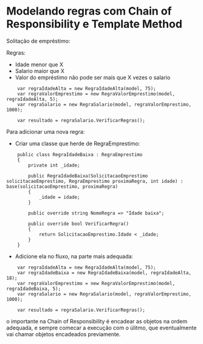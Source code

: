 # Modelando regras com Chain of Responsibility e Template Method

Solitação de empréstimo:

Regras:
- Idade menor que X
- Salario maior que X
- Valor do empréstimo não pode ser mais que X vezes o salario

```
    var regraIdadeAlta = new RegraIdadeAlta(model, 75);
    var regraValorEmprestimo = new RegraValorEmprestimo(model, regraIdadeAlta, 5);
    var regraSalario = new RegraSalario(model, regraValorEmprestimo, 1000);

    var resultado = regraSalario.VerificarRegras();
```

Para adicionar uma nova regra:
- Criar uma classe que herde de RegraEmprestimo:
```
    public class RegraIdadeBaixa : RegraEmprestimo
    {
        private int _idade;

        public RegraIdadeBaixa(SolicitacaoEmprestimo solicitacaoEmprestimo, RegraEmprestimo proximaRegra, int idade) : base(solicitacaoEmprestimo, proximaRegra)
        {
            _idade = idade;
        }

        public override string NomeRegra => "Idade baixa";

        public override bool VerificarRegra()
        {
            return SolicitacaoEmprestimo.Idade < _idade;
        }
    }
```
- Adicione ela no fluxo, na parte mais adequada:
```
    var regraIdadeAlta = new RegraIdadeAlta(model, 75);
    var regraIdadeBaixa = new RegraIdadeBaixa(model, regraIdadeAlta, 18);
    var regraValorEmprestimo = new RegraValorEmprestimo(model, regraIdadeBaixa, 5);
    var regraSalario = new RegraSalario(model, regraValorEmprestimo, 1000);

    var resultado = regraSalario.VerificarRegras();
```

o importante na Chain of Responsibility é encadear as objetos na ordem adequada, e sempre comecar a execução com o úlitmo, que eventualmente vai chamar objetos encadeados previamente.